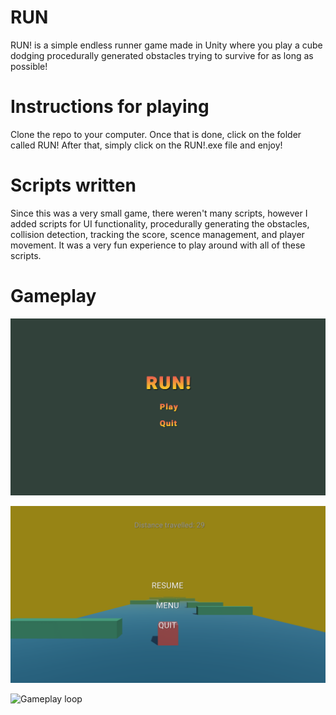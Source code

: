# RUN

RUN! is a simple endless runner game made in Unity where you play a cube dodging procedurally generated obstacles trying to survive for as long as possible!

# Instructions for playing

Clone the repo to your computer. Once that is done, click on the folder called RUN! After that, simply click on the RUN!.exe file and enjoy!

# Scripts written

Since this was a very small game, there weren't many scripts, however I added scripts for UI functionality, procedurally generating the obstacles, collision detection, tracking the score, scence management, and player movement. It was a very fun experience to play around with all of these scripts.

# Gameplay

![Simple main menu for the game](menu.PNG)

![Showing pause menu, and the main gameplay](game.PNG)

![Gameplay loop](gif.gif)
